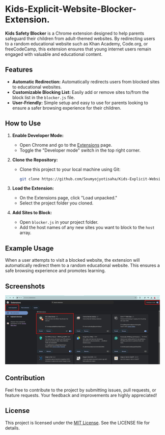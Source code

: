 ﻿# Kids-Explicit-Website-Blocker-Extension.

**Kids Safety Blocker** is a Chrome extension designed to help parents safeguard their children from adult-themed websites. By redirecting users to a random educational website such as Khan Academy, Code.org, or freeCodeCamp, this extension ensures that young internet users remain engaged with valuable and educational content.

## Features

- **Automatic Redirection:** Automatically redirects users from blocked sites to educational websites.
- **Customizable Blocking List:** Easily add or remove sites to/from the block list in the `blocker.js` file.
- **User-Friendly:** Simple setup and easy to use for parents looking to ensure a safer browsing experience for their children.

## How to Use

1. **Enable Developer Mode:**
   - Open Chrome and go to the [Extensions](chrome://extensions/) page.
   - Toggle the "Developer mode" switch in the top right corner.

2. **Clone the Repository:**
   - Clone this project to your local machine using Git:
     ```bash
     git clone https://github.com/Soumyojyotisaha/Kids-Explicit-Website-Blocker-Extension..git
     ```

3. **Load the Extension:**
   - On the Extensions page, click "Load unpacked."
   - Select the project folder you cloned.

4. **Add Sites to Block:**
   - Open `blocker.js` in your project folder.
   - Add the host names of any new sites you want to block to the `host` array.

## Example Usage

When a user attempts to visit a blocked website, the extension will automatically redirect them to a random educational website. This ensures a safe browsing experience and promotes learning.

## Screenshots

![Kids Safety Blocker](https://github.com/Soumyojyotisaha/Kids-Explicit-Website-Blocker-Extension/blob/main/snapshot.jpg "Kids Safety Blocker")

## Contribution

Feel free to contribute to the project by submitting issues, pull requests, or feature requests. Your feedback and improvements are highly appreciated!

## License

This project is licensed under the [MIT License](LICENSE). See the LICENSE file for details.

